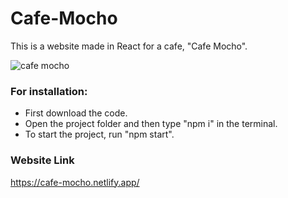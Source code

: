 # Cafe-Mocho

This is a website made in React for a cafe, "Cafe Mocho". 

![cafe mocho](https://user-images.githubusercontent.com/83140034/182840302-262ddbef-697a-4e90-b4c7-8f1c83543acd.png)

### **For installation:**

- First download the code. 
- Open the project folder and then type "npm i" in the terminal.
- To start the project, run "npm start".

### **Website Link**

https://cafe-mocho.netlify.app/
